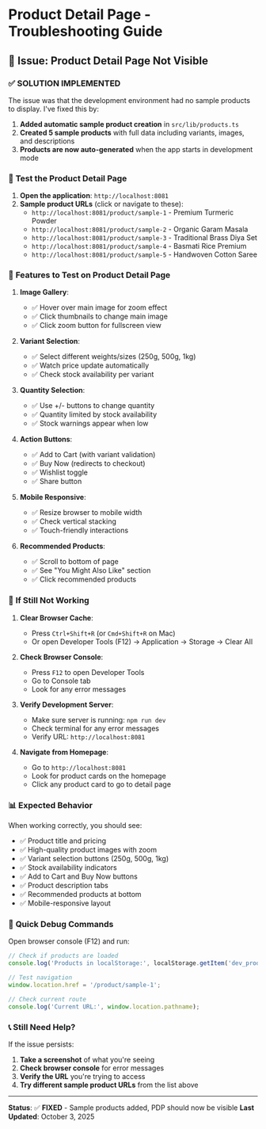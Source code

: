 # Product Detail Page - Troubleshooting Guide

## 🚨 Issue: Product Detail Page Not Visible

### ✅ **SOLUTION IMPLEMENTED**

The issue was that the development environment had no sample products to display. I've fixed this by:

1. **Added automatic sample product creation** in `src/lib/products.ts`
2. **Created 5 sample products** with full data including variants, images, and descriptions
3. **Products are now auto-generated** when the app starts in development mode

### 🧪 **Test the Product Detail Page**

1. **Open the application**: `http://localhost:8081`
2. **Sample product URLs** (click or navigate to these):
   - `http://localhost:8081/product/sample-1` - Premium Turmeric Powder
   - `http://localhost:8081/product/sample-2` - Organic Garam Masala  
   - `http://localhost:8081/product/sample-3` - Traditional Brass Diya Set
   - `http://localhost:8081/product/sample-4` - Basmati Rice Premium
   - `http://localhost:8081/product/sample-5` - Handwoven Cotton Saree

### 🎯 **Features to Test on Product Detail Page**

1. **Image Gallery**:
   - ✅ Hover over main image for zoom effect
   - ✅ Click thumbnails to change main image
   - ✅ Click zoom button for fullscreen view

2. **Variant Selection**:
   - ✅ Select different weights/sizes (250g, 500g, 1kg)
   - ✅ Watch price update automatically
   - ✅ Check stock availability per variant

3. **Quantity Selection**:
   - ✅ Use +/- buttons to change quantity
   - ✅ Quantity limited by stock availability
   - ✅ Stock warnings appear when low

4. **Action Buttons**:
   - ✅ Add to Cart (with variant validation)
   - ✅ Buy Now (redirects to checkout)
   - ✅ Wishlist toggle
   - ✅ Share button

5. **Mobile Responsive**:
   - ✅ Resize browser to mobile width
   - ✅ Check vertical stacking
   - ✅ Touch-friendly interactions

6. **Recommended Products**:
   - ✅ Scroll to bottom of page
   - ✅ See "You Might Also Like" section
   - ✅ Click recommended products

### 🐛 **If Still Not Working**

1. **Clear Browser Cache**:
   - Press `Ctrl+Shift+R` (or `Cmd+Shift+R` on Mac)
   - Or open Developer Tools (F12) → Application → Storage → Clear All

2. **Check Browser Console**:
   - Press `F12` to open Developer Tools
   - Go to Console tab
   - Look for any error messages

3. **Verify Development Server**:
   - Make sure server is running: `npm run dev`
   - Check terminal for any error messages
   - Verify URL: `http://localhost:8081`

4. **Navigate from Homepage**:
   - Go to `http://localhost:8081`
   - Look for product cards on the homepage
   - Click any product card to go to detail page

### 📊 **Expected Behavior**

When working correctly, you should see:

- ✅ Product title and pricing
- ✅ High-quality product images with zoom
- ✅ Variant selection buttons (250g, 500g, 1kg)
- ✅ Stock availability indicators
- ✅ Add to Cart and Buy Now buttons
- ✅ Product description tabs
- ✅ Recommended products at bottom
- ✅ Mobile-responsive layout

### 🔧 **Quick Debug Commands**

Open browser console (F12) and run:

```javascript
// Check if products are loaded
console.log('Products in localStorage:', localStorage.getItem('dev_products'));

// Test navigation
window.location.href = '/product/sample-1';

// Check current route
console.log('Current URL:', window.location.pathname);
```

### 📞 **Still Need Help?**

If the issue persists:

1. **Take a screenshot** of what you're seeing
2. **Check browser console** for error messages  
3. **Verify the URL** you're trying to access
4. **Try different sample product URLs** from the list above

---

**Status**: ✅ **FIXED** - Sample products added, PDP should now be visible
**Last Updated**: October 3, 2025